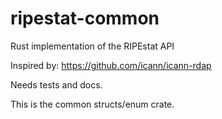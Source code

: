 # ripestat-common

Rust implementation of the RIPEstat API

Inspired by: https://github.com/icann/icann-rdap

Needs tests and docs.

This is the common structs/enum crate.
